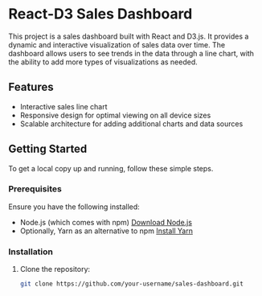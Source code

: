 # React-D3 Sales Dashboard

This project is a sales dashboard built with React and D3.js. It provides a dynamic and interactive visualization of sales data over time. The dashboard allows users to see trends in the data through a line chart, with the ability to add more types of visualizations as needed.

## Features

- Interactive sales line chart
- Responsive design for optimal viewing on all device sizes
- Scalable architecture for adding additional charts and data sources

## Getting Started

To get a local copy up and running, follow these simple steps.

### Prerequisites

Ensure you have the following installed:
- Node.js (which comes with npm) [Download Node.js](https://nodejs.org/en/download/)
- Optionally, Yarn as an alternative to npm [Install Yarn](https://classic.yarnpkg.com/en/docs/install)

### Installation

1. Clone the repository:
   ```sh
   git clone https://github.com/your-username/sales-dashboard.git
